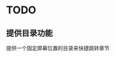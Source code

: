 <!---
hideIndex = "both"
specialPosition = ["navbar-index", "readme"]
--->

# TODO

## 提供目录功能

提供一个固定屏幕位置的目录来快捷跳转章节
